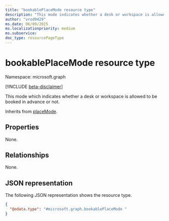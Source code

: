 ```yaml
---
title: "bookablePlaceMode resource type"
description: "This mode indicates whether a desk or workspace is allowed to be booked in advance."
author: "vrod9429"
ms.date: 06/09/2025
ms.localizationpriority: medium
ms.subservice: 
doc_type: resourcePageType
---
```


# bookablePlaceMode resource type

Namespace: microsoft.graph

[!INCLUDE [beta-disclaimer](../../includes/beta-disclaimer.md)]

This mode which indicates whether a desk or workspace is allowed to be booked in advance or not.

Inherits from [placeMode](../resources/placemode.md).

## Properties

None.

## Relationships

None.

## JSON representation
The following JSON representation shows the resource type.
<!-- {
  "blockType": "resource",
  "@odata.type": "microsoft.graph.bookablePlaceMode"
}
-->
``` json
{
  "@odata.type": "#microsoft.graph.bookablePlaceMode "
}
```

